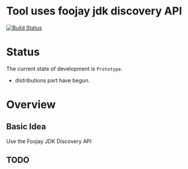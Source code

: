 # Tool uses foojay jdk discovery API

[![Build Status](https://cloud.drone.io/api/badges/khmarbaise/disco/status.svg)](https://cloud.drone.io/khmarbaise/disco)


# Status

The current state of development is `Prototype`.

 * distributions part have begun.

# Overview


## Basic Idea

Use the Foojay JDK Discovery API

## TODO

